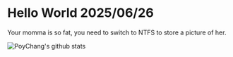 # Hello World 2025/06/26

Your momma is so fat, you need to switch to NTFS to store a picture of her.

![PoyChang's github stats](https://github-readme-stats.vercel.app/api?username=poychang&show_icons=true&theme=dracula)
